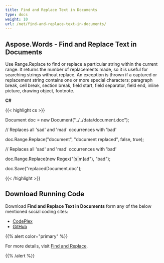 ```yaml
---
title: Find and Replace Text in Documents
type: docs
weight: 10
url: /net/find-and-replace-text-in-documents/
---
```


## **Aspose.Words - Find and Replace Text in Documents**
Use Range.Replace to find or replace a particular string within the current range. It returns the number of replacements made, so it is useful for searching strings without replace. An exception is thrown if a captured or replacement string contains one or more special characters: paragraph break, cell break, section break, field start, field separator, field end, inline picture, drawing object, footnote.

**C#**

{{< highlight cs >}}

 Document doc = new Document("../../data/document.doc");

// Replaces all 'sad' and 'mad' occurrences with 'bad'

doc.Range.Replace("document", "document replaced", false, true);

// Replaces all 'sad' and 'mad' occurrences with 'bad'

doc.Range.Replace(new Regex("[s|m]ad"), "bad");

doc.Save("replacedDocument.doc");

{{< /highlight >}}
## **Download Running Code**
Download **Find and Replace Text in Documents** form any of the below mentioned social coding sites:

- [CodePlex](https://asposenpoi.codeplex.com/downloads/get/1475287)
- [GitHub](https://github.com/aspose-words/Aspose.Words-for-.NET/releases/download/Aspose.Words_Features_Missing_in_NPOI_v_1.0/Find.and.Replace.Text.in.Documents.Aspose.Words.zip)

{{% alert color="primary" %}} 

For more details, visit [Find and Replace](http://www.aspose.com/docs/display/wordsnet/Find+and+Replace+Overview).

{{% /alert %}}
